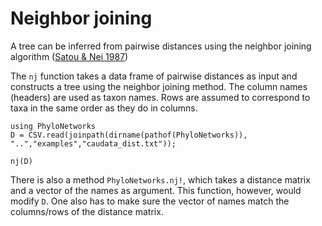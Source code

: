 # Neighbor joining

A tree can be inferred from pairwise distances using the neighbor
joining algorithm ([Satou & Nei
1987](https://doi.org/10.1093/oxfordjournals.molbev.a040454))

The `nj` function takes a data frame of pairwise distances as input
and constructs a tree using the neighbor joining method.  The column
names (headers) are used as taxon names.  Rows are assumed to
correspond to taxa in the same order as they do in columns.

```@example
using PhyloNetworks
D = CSV.read(joinpath(dirname(pathof(PhyloNetworks)), "..","examples","caudata_dist.txt"));
```

```@repl
nj(D)
```

There is also a method `PhyloNetworks.nj!`, which takes a distance
matrix and a vector of the names as argument.  This function, however,
would modify `D`.  One also has to make sure the vector of names match
the columns/rows of the distance matrix.
